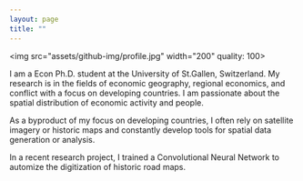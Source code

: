 ```yaml
---
layout: page
title: ""
---
```


<img src="assets/github-img/profile.jpg" width="200" quality: 100>


I am a Econ Ph.D. student at the University of St.Gallen, Switzerland. My research is in the fields of economic geography, regional economics, and conflict with a focus on developing countries. I am passionate about the spatial distribution of economic activity and people. 

As a byproduct of my focus on developing countries, I often rely on satellite imagery or historic maps and constantly develop tools for spatial data generation or analysis.

In a recent research project, I trained a Convolutional Neural Network to automize the digitization of historic road maps.
